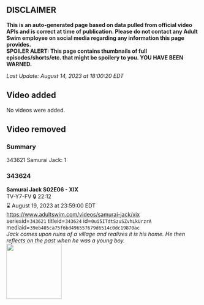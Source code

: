 ## DISCLAIMER
**This is an auto-generated page based on data pulled from official video APIs and is correct at time of publication. Please do not contact any Adult Swim employee on social media regarding any information this page provides.**  
**SPOILER ALERT: This page contains thumbnails of full episodes/shorts/etc. that might be spoilery to you. YOU HAVE BEEN WARNED.**  

_Last Update: August 14, 2023 at 18:00:20 EDT_
## Video added
No videos were added.  
## Video removed
### Summary
343621 Samurai Jack: 1  
### 343624
**Samurai Jack S02E06 - XIX**  
TV-Y7-FV 🔒 22:12  
⌛ August 19, 2023 at 23:59:00 EDT  
https://www.adultswim.com/videos/samurai-jack/xix  
seriesid=`343621` titleid=`343624` id=`0ui5ITdtSzuSZvhLkUrzrA` mediaid=`39eb405ca75f6bd496557679d6514c0dc19870ac`  
_Jack comes upon ruins of a village and realizes it is his home.  He then reflects on the past when he was a young boy._  
<a href="https://media.cdn.adultswim.com/uploads/20200406/thumbnails/2_20461644448-samjack_019.jpg"><img src="https://media.cdn.adultswim.com/uploads/20200406/thumbnails/2_20461644448-samjack_019.jpg" height="144px" /></a>
